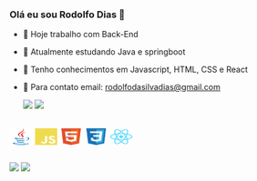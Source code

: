 ### Olá eu sou Rodolfo Dias  👋

- 🔭 Hoje trabalho com Back-End
- 🌱 Atualmente estudando Java e springboot
- 🌱 Tenho conhecimentos em Javascript, HTML, CSS e React
- 👯 Para contato email: rodolfodasilvadias@gmail.com  

  <div>
  <img height="180em" src="https://github-readme-stats.vercel.app/api?username=RodolfoSDias&show_icons=true&theme=dark&include_all_commits=true&count_private=true"/>
  <img  height="180em" src="https://github-readme-stats.vercel.app/api/top-langs/?username=RodolfoSDias&layout=compact&langs_count=16&theme=dark"/>
  </div>
  
<div style="display: inline_block"><br>
<img align="center" alt="Rods-java" height="30" width="40" src= "https://raw.githubusercontent.com/devicons/devicon/master/icons/java/java-original.svg">
<img align="center" alt="Rods-Js" height="30" width="40" src="https://raw.githubusercontent.com/devicons/devicon/master/icons/javascript/javascript-plain.svg">
<img align="center" alt="Rods-HTML" height="30" width="40" src="https://raw.githubusercontent.com/devicons/devicon/master/icons/html5/html5-original.svg">
<img align="center" alt="Rods-CSS" height="30" width="40" src="https://raw.githubusercontent.com/devicons/devicon/master/icons/css3/css3-original.svg">
<img align="center" alt="Rods-React" height="30" width="40" src="https://raw.githubusercontent.com/devicons/devicon/master/icons/react/react-original.svg"> 

</div>
  
  ##
 
<div> 
<a href="https://www.linkedin.com/in/rodolfo-da-silva-dias-b1ab48138" target="_blank"><img src="https://img.shields.io/badge/-LinkedIn-%230077B5?style=for-the-badge&logo=linkedin&logoColor=white" target="_blank"></a> 
<a href="https://api.whatsapp.com/send/?phone=5562984679962&text&type=phone_number&app_absent=0" target="_blank"><img src="https://img.shields.io/badge/WhatsApp-25D366?style=for-the-badge&logo=whatsapp&logoColor=white"></a>   
</div>
